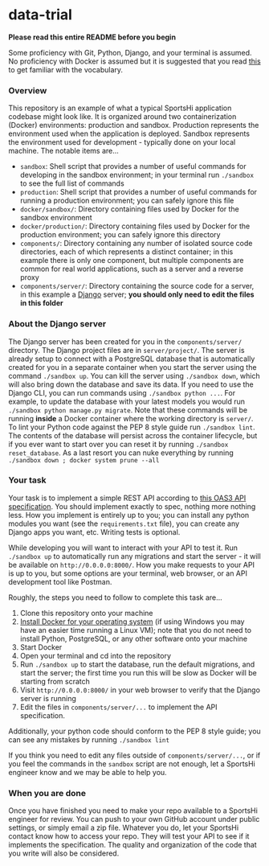 # data-trial

**Please read this entire README before you begin**

Some proficiency with Git, Python, Django, and your terminal is assumed. No proficiency with Docker is assumed but it is suggested that you read [this](https://docs.docker.com/engine/docker-overview/) to get familiar with the vocabulary.

### Overview

This repository is an example of what a typical SportsHi application codebase might look like. It is organized around two containerization (Docker) environments: production and sandbox. Production represents the environment used when the application is deployed. Sandbox represents the environment used for development - typically done on your local machine. The notable items are...

- `sandbox`: Shell script that provides a number of useful commands for developing in the sandbox environment; in your terminal run `./sandbox` to see the full list of commands
- `production`: Shell script that provides a number of useful commands for running a production environment; you can safely ignore this file
- `docker/sandbox/`: Directory containing files used by Docker for the sandbox environment
- `docker/production/`: Directory containing files used by Docker for the production environment; you can safely ignore this directory
- `components/`: Directory containing any number of isolated source code directories, each of which represents a distinct container; in this example there is only one component, but multiple components are common for real world applications, such as a server and a reverse proxy
- `components/server/`: Directory containing the source code for a server, in this example a [Django](https://www.djangoproject.com/) server; **you should only need to edit the files in this folder**

### About the Django server

The Django server has been created for you in the `components/server/` directory. The Django project files are in `server/project/`. The server is already setup to connect with a PostgreSQL database that is automatically created for you in a separate container when you start the server using the command `./sandbox up`. You can kill the server using `./sandbox down`, which will also bring down the database and save its data. If you need to use the Django CLI, you can run commands using `./sandbox python ...`. For example, to update the database with your latest models you would run `./sandbox python manage.py migrate`. Note that these commands will be running **inside** a Docker container where the working directory is `server/`. To lint your Python code against the PEP 8 style guide run `./sandbox lint`. The contents of the database will persist across the container lifecycle, but if you ever want to start over you can reset it by running `./sandbox reset_database`. As a last resort you can nuke everything by running `./sandbox down ; docker system prune --all`

### Your task

Your task is to implement a simple REST API according to [this OAS3 API specification](https://app.swaggerhub.com/apis/sportshi-team/data-test/1.0.0#/). You should implement exactly to spec, nothing more nothing less. How you implement is entirely up to you; you can install any python modules you want (see the `requirements.txt` file), you can create any Django apps you want, etc. Writing tests is optional.

While developing you will want to interact with your API to test it. Run `./sandbox up` to automatically run any migrations and start the server - it will be available on `http://0.0.0.0:8000/`. How you make requests to your API is up to you, but some options are your terminal, web browser, or an API development tool like Postman.

Roughly, the steps you need to follow to complete this task are...

1. Clone this repository onto your machine
2. [Install Docker for your operating system](https://docs.docker.com/get-docker/) (if using Windows you may have an easier time running a Linux VM); note that you do not need to install Python, PostgreSQL, or any other software onto your machine
3. Start Docker
4. Open your terminal and cd into the repository
5. Run `./sandbox up` to start the database, run the default migrations, and start the server; the first time you run this will be slow as Docker will be starting from scratch
6. Visit `http://0.0.0.0:8000/` in your web browser to verify that the Django server is running
7. Edit the files in `components/server/...` to implement the API specification.

Additionally, your python code should conform to the PEP 8 style guide; you can see any mistakes by running `./sandbox lint`

If you think you need to edit any files outside of `components/server/...`, or if you feel the commands in the `sandbox` script are not enough, let a SportsHi engineer know and we may be able to help you.

### When you are done

 Once you have finished you need to make your repo available to a SportsHi engineer for review. You can push to your own GitHub account under public settings, or simply email a zip file. Whatever you do, let your SportsHi contact know how to access your repo. They will test your API to see if it implements the specification. The quality and organization of the code that you write will also be considered.
